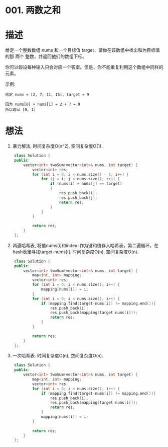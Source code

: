 # 001. 两数之和

# 描述

给定一个整数数组 nums 和一个目标值 target，请你在该数组中找出和为目标值的那 两个 整数，并返回他们的数组下标。

你可以假设每种输入只会对应一个答案。但是，你不能重复利用这个数组中同样的元素。

示例:

    给定 nums = [2, 7, 11, 15], target = 9
    
    因为 nums[0] + nums[1] = 2 + 7 = 9
    所以返回 [0, 1]

# 想法

1. 暴力解法, 时间复杂度O(n^2), 空间复杂度O(1).
```c++
    class Solution {
    public:
        vector<int> twoSum(vector<int>& nums, int target) {
        	vector<int> res;
            for (int i = 0; i < nums.size() - 1; i++) {
            	for (j = i; j < nums.size(); ++j) {
            		if (nums[i] + nums[j] == target)
            		{
            			res.push_back(i);
            			res.push_back(j);
            			return res;
            		}
            	}
            }
    
            return res;
        }
    };
```
2. 两遍哈希表, 将值nums[i]和index i作为键和值存入哈希表，第二遍循环，在hash表里寻找target-nums[i]. 时间复杂度O(n), 空间复杂度O(n).
```c++
    class Solution {
    public:
        vector<int> twoSum(vector<int>& nums, int target) {
            map<int, int> mapping;
        	vector<int> res;
            for (int i = 0; i < nums.size(); i++) {
                mapping[nums[i]] = i;
            }
            for (int i = 0; i < nums.size(); i++) {
                if (mapping.find(target-nums[i]) != mapping.end()){
                    res.push_back(i);
                    res.push_back(mapping[target-nums[i]]);
                    return res;
                }
            }
    
            return res;
        }
    };
```
3. 一次哈希表. 时间复杂度O(n), 空间复杂度O(n).
```c++
    class Solution {
    public:
        vector<int> twoSum(vector<int>& nums, int target) {
            map<int, int> mapping;
        	vector<int> res;
            for (int i = 0; i < nums.size(); i++) {
                if (mapping.find(target-nums[i]) != mapping.end()){
                    res.push_back(i);
                    res.push_back(mapping[target-nums[i]]);
                    return res;
                }
                mapping[nums[i]] = i;
            }
    
            return res;
        }
    };
```